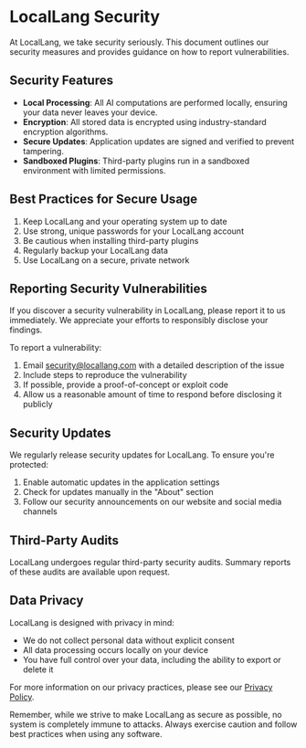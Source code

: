 # LocalLang Security

At LocalLang, we take security seriously. This document outlines our security measures and provides guidance on how to report vulnerabilities.

## Security Features

- **Local Processing**: All AI computations are performed locally, ensuring your data never leaves your device.
- **Encryption**: All stored data is encrypted using industry-standard encryption algorithms.
- **Secure Updates**: Application updates are signed and verified to prevent tampering.
- **Sandboxed Plugins**: Third-party plugins run in a sandboxed environment with limited permissions.

## Best Practices for Secure Usage

1. Keep LocalLang and your operating system up to date
2. Use strong, unique passwords for your LocalLang account
3. Be cautious when installing third-party plugins
4. Regularly backup your LocalLang data
5. Use LocalLang on a secure, private network

## Reporting Security Vulnerabilities

If you discover a security vulnerability in LocalLang, please report it to us immediately. We appreciate your efforts to responsibly disclose your findings.

To report a vulnerability:

1. Email security@locallang.com with a detailed description of the issue
2. Include steps to reproduce the vulnerability
3. If possible, provide a proof-of-concept or exploit code
4. Allow us a reasonable amount of time to respond before disclosing it publicly

## Security Updates

We regularly release security updates for LocalLang. To ensure you're protected:

1. Enable automatic updates in the application settings
2. Check for updates manually in the "About" section
3. Follow our security announcements on our website and social media channels

## Third-Party Audits

LocalLang undergoes regular third-party security audits. Summary reports of these audits are available upon request.

## Data Privacy

LocalLang is designed with privacy in mind:

- We do not collect personal data without explicit consent
- All data processing occurs locally on your device
- You have full control over your data, including the ability to export or delete it

For more information on our privacy practices, please see our [Privacy Policy](PRIVACY_POLICY.md).

Remember, while we strive to make LocalLang as secure as possible, no system is completely immune to attacks. Always exercise caution and follow best practices when using any software.
